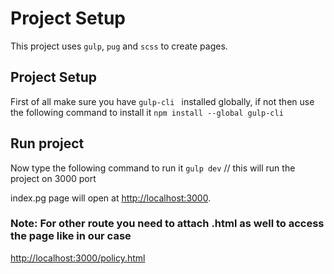 # Project Setup

This project uses `gulp`, `pug` and `scss` to create pages.

## Project Setup
First of all make sure you have `gulp-cli ` installed globally, if not then use the following command to install it 
`npm install --global gulp-cli`

## Run project

Now type the following command to run it 
`gulp dev`   // this will run the project on 3000 port

index.pg page will open at [http://localhost:3000](http://localhost:3000).

### Note: For other route you need to attach .html as well to access the page like in our case 
[http://localhost:3000/policy.html](http://localhost:3000/policy.html)